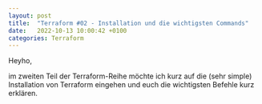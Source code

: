 ```yaml
---
layout: post
title:  "Terraform #02 - Installation und die wichtigsten Commands"
date:   2022-10-13 10:00:42 +0100
categories: Terraform
---
```


Heyho,

im zweiten Teil der Terraform-Reihe möchte ich kurz auf die (sehr simple) Installation von Terraform eingehen und euch die wichtigsten Befehle
kurz erklären.



